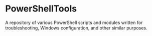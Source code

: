# PowerShellTools
A repository of various PowerShell scripts and modules written for troubleshooting, Windows configuration, and other similar purposes.
